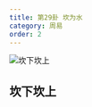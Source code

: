 ```yaml
---
title: 第29卦 坎为水
category: 周易
order: 2
---
```


![坎下坎上](https://upload.wikimedia.org/wikipedia/commons/c/cd/Yijing-29.png)

## 坎下坎上